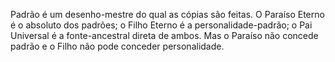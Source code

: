 ﻿Padrão é um desenho-mestre do qual as cópias são feitas. O Paraíso Eterno é o absoluto dos padrões; o Filho Eterno é a personalidade-padrão; o Pai Universal é a fonte-ancestral direta de ambos. Mas o Paraíso não concede padrão e o Filho não pode conceder personalidade.